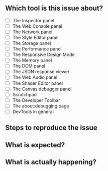 <!--
Before You Start!

Please report only bugs or feature requests here.
We do not accept usage questions here and will close issues that do not conform to this requirement.
For documentation about DevTools, please head over to
- MDN: https://developer.mozilla.org/son/docs/Tools
- Or our discussion forum: https://discourse.mozilla-community.org/c/devtools

Also try to search for your issue - it may have already been answered or even fixed in the development branch.

Please understand that maintaining open source projects is hard work.
Firefox DevTools has limited maintainer bandwidth. That means the only way to ensure the project's sustainability is to improve issue triaging efficiency. Issues that do not provide proper information upfront usually result in inefficient back-and-forth communication to extract the basic information needed for actual triaging.
The details you will provide below is therefore very important to save time on both sides.
-->

## Which tool is this issue about?

<!--
Please add a check mark for each tool this issue applies to below.
For debugger issues, please go to https://github.com/devtools-html/debugger.html/issues/new
 -->
- [ ] The Inspector panel
- [ ] The Web Console panel
- [ ] The Network panel
- [ ] The Style Editor panel
- [ ] The Storage panel
- [ ] The Performance panel
- [ ] The Responsive Design Mode
- [ ] The Memory panel
- [ ] The DOM panel
- [ ] The JSON response viewer
- [ ] The Web Audio panel
- [ ] The Shader Editor panel
- [ ] The Canvas debugger panel
- [ ] Scratchpad
- [ ] The Developer Toolbar
- [ ] The about:debugging page
- [ ] DevTools in general

## Steps to reproduce the issue


## What is expected?


## What is actually happening?


